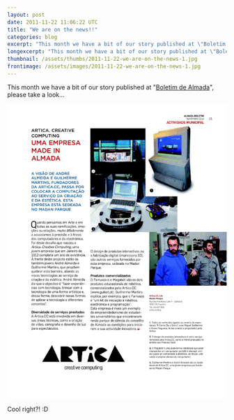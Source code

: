 ```yaml
---
layout: post
date: 2011-11-22 11:06:22 UTC
title: "We are on the news!!"
categories: blog
excerpt: "This month we have a bit of our story published at \"Boletim de Almada\", please take a look..."
longexcerpt: "This month we have a bit of our story published at \"Boletim de Almada\", please take a look... Cool right?! :D"
thumbnail: /assets/thumbs/2011-11-22-we-are-on-the-news-1.jpg
frontimage: /assets/images/2011-11-22-we-are-on-the-news-1.jpg
---
```


This month we have a bit of our story published at "<a href=" http://www.almadadigital.pt/xportal/xmain?xpid=cmav2&amp;xpgid=publicacoes_detalhe&amp;title_publicacoes_detalhe_qry=BOUI=57496399&amp;publicacoes_detalhe_qry=BOUI=57496399&amp;publicacoes_pesquisa_qry=BOUI=14487543">Boletim de Almada</a>", please take a look...

<a href="/assets/images/2011-11-22-we-are-on-the-news-1.jpg">![](/assets/images/2011-11-22-we-are-on-the-news-1.jpg)</a>

Cool right?! :D
